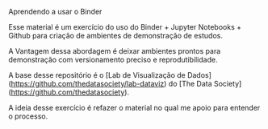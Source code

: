 Aprendendo a usar o Binder

Esse material é um exercício do uso do Binder + Jupyter Notebooks + Github para criação de ambientes de demonstração de estudos.

A Vantagem dessa abordagem é deixar ambientes prontos para demonstração com versionamento preciso e reprodutibilidade.

A base desse repositório é o [Lab de Visualização de Dados] (https://github.com/thedatasociety/lab-dataviz) do [The Data Society] (https://github.com/thedatasociety).

A ideia desse exercício é refazer o material no qual me apoio para entender o processo.
